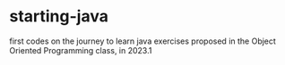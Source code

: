 # starting-java
first codes on the journey to learn java
exercises proposed in the Object Oriented Programming class, in 2023.1
